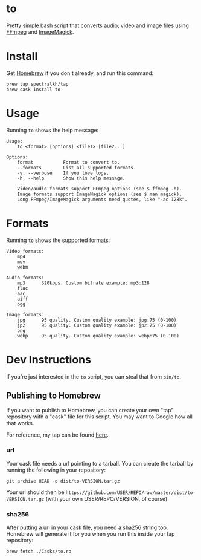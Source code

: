 # to

Pretty simple bash script that converts audio, video and image files using [FFmpeg](https://ffmpeg.org) and [ImageMagick](https://imagemagick.org).

# Install
Get [Homebrew](https://brew.sh/) if you don't already, and run this command:
```
brew tap spectralkh/tap
brew cask install to
```

# Usage
Running `to` shows the help message:
```
Usage:
    to <format> [options] <file1> [file2...]

Options:
    format           Format to convert to.
    --formats        List all supported formats.
    -v, --verbose    If you love logs.
    -h, --help       Show this help message.

    Video/audio formats support FFmpeg options (see $ ffmpeg -h).
    Image formats support ImageMagick options (see $ man magick).
    Long FFmpeg/ImageMagick arguments need quotes, like "-ac 128k".
```

# Formats
Running `to` shows the supported formats:
```
Video formats:
    mp4
    mov
    webm

Audio formats:
    mp3      320kbps. Custom bitrate example: mp3:128
    flac
    aac
    aiff
    ogg

Image formats:
    jpg      95 quality. Custom quality example: jpg:75 (0-100)
    jp2      95 quality. Custom quality example: jp2:75 (0-100)
    png
    webp     95 quality. Custom quality example: webp:75 (0-100)
```

# Dev Instructions

If you're just interested in the `to` script, you can steal that from `bin/to`.

## Publishing to Homebrew

If you want to publish to Homebrew, you can create your own "tap" repository with a "cask" file for this script. You may want to Google how all that works.

For reference, my tap can be found [here](http://github.com/spectralkh/homebrew-tap).

### url
Your cask file needs a url pointing to a tarball. You can create the tarball by running the following in your repository:
```
git archive HEAD -o dist/to-VERSION.tar.gz
```
Your url should then be `https://github.com/USER/REPO/raw/master/dist/to-VERSION.tar.gz` (with your own USER/REPO/VERSION, of course).

### sha256
After putting a url in your cask file, you need a sha256 string too. Homebrew will generate it for you when you run this inside your tap repository:
```
brew fetch ./Casks/to.rb
```
